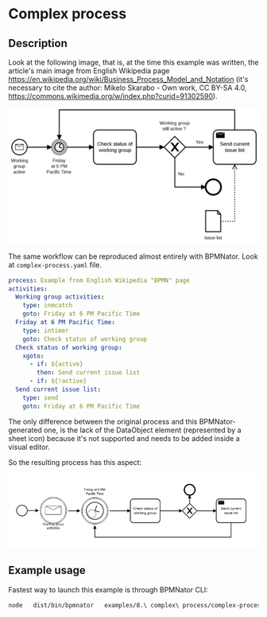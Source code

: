 # Complex process

## Description

Look at the following image, that is, at the time this example was written, the article's main image from English Wikipedia page https://en.wikipedia.org/wiki/Business_Process_Model_and_Notation (it's necessary to cite the author: Mikelo Skarabo - Own work, CC BY-SA 4.0, https://commons.wikimedia.org/w/index.php?curid=91302590).

![English Wikipedia BPMN image](AProcessWithNormalFlow.png)

The same workflow can be reproduced almost entirely with BPMNator. Look at `complex-process.yaml` file.

```YAML
process: Example from English Wikipedia "BPMN" page
activities:
  Working group activities:
    type: inmcatch
    goto: Friday at 6 PM Pacific Time
  Friday at 6 PM Pacific Time:
    type: intimer
    goto: Check status of working group
  Check status of working group:
    xgoto:
      - if: ${active}
        then: Send current issue list
      - if: ${!active}
  Send current issue list:
    type: send
    goto: Friday at 6 PM Pacific Time
```

The only difference between the original process and this BPMNator-generated one, is the lack of the DataObject element (represented by a sheet icon) because it's not supported and needs to be added inside a visual editor.

So the resulting process has this aspect:

![Complex process](complex-process.png?raw=true)

## Example usage
Fastest way to launch this example is through BPMNator CLI:

```BASH
node   dist/bin/bpmnator   examples/8.\ complex\ process/complex-process.yaml   examples/8.\ complex\ process/complex-process.bpmn
```